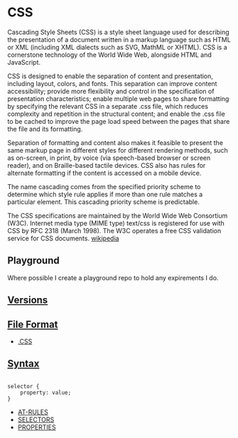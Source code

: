 # CSS

Cascading Style Sheets (CSS) is a style sheet language used for describing the presentation of a document written in a markup language such as HTML or XML (including XML dialects such as SVG, MathML or XHTML). CSS is a cornerstone technology of the World Wide Web, alongside HTML and JavaScript.

CSS is designed to enable the separation of content and presentation, including layout, colors, and fonts. This separation can improve content accessibility; provide more flexibility and control in the specification of presentation characteristics; enable multiple web pages to share formatting by specifying the relevant CSS in a separate .css file, which reduces complexity and repetition in the structural content; and enable the .css file to be cached to improve the page load speed between the pages that share the file and its formatting.

Separation of formatting and content also makes it feasible to present the same markup page in different styles for different rendering methods, such as on-screen, in print, by voice (via speech-based browser or screen reader), and on Braille-based tactile devices. CSS also has rules for alternate formatting if the content is accessed on a mobile device.

The name cascading comes from the specified priority scheme to determine which style rule applies if more than one rule matches a particular element. This cascading priority scheme is predictable.

The CSS specifications are maintained by the World Wide Web Consortium (W3C). Internet media type (MIME type) text/css is registered for use with CSS by RFC 2318 (March 1998). The W3C operates a free CSS validation service for CSS documents. [wikipedia](https://en.wikipedia.org/wiki/CSS)

## Playground

Where possible I create a playground repo to hold any expirements I do.

<!-- ## How to get started -->

## [Versions](../../../../../KEYWORDS/Versions.md)

<!-- - [CSS1]() -->
<!-- - [CSS2]() -->
<!-- - [CSS3]() -->

<!-- ## Preprocessors -->
<!-- - [SASS]()  -->

<!-- # SASS -->

<!-- - [Sass Lang](https://sass-lang.com/) -->

<!-- - [LESS]() -->

<!-- # LESS -->

<!-- - [Less CSS](https://lesscss.org/) -->

<!-- ## Frameworks -->

<!-- - [TAILWIND]()  -->

<!-- # TAILWIND -->

<!-- - [Tailwind CSS](https://tailwindcss.com/) -->

<!-- - [BULMA]() -->

<!-- # BULMA -->

<!-- - [Bulma CSS Framework](https://bulma.io/) -->

## [File Format](../../../../../KEYWORDS/File-Format.md)

- [.CSS](../../../../../LEVEL-6/SCIENCE/COMPUTER-SCIENCE/PROGRAMMING/PROGRAMMING-LANGUAGES/CSS/CSS.md)

## [Syntax](../../../../../KEYWORDS/Syntax.md)

```

selector {
    property: value;
} 

```

- [AT-RULES](../../../../../LEVEL-6/SCIENCE/COMPUTER-SCIENCE/PROGRAMMING/PROGRAMMING-LANGUAGES/CSS/AT-RULES.md)
- [SELECTORS](../../../../../LEVEL-6/SCIENCE/COMPUTER-SCIENCE/PROGRAMMING/PROGRAMMING-LANGUAGES/CSS/SELECTORS.md)
- [PROPERTIES](../../../../../LEVEL-6/SCIENCE/COMPUTER-SCIENCE/PROGRAMMING/PROGRAMMING-LANGUAGES/CSS/PROPERTIES.md)

<!-- ## Resources -->
<!-- https://www.w3schools.com/css/ -->
<!-- https://www.codecademy.com/learn/learn-css -->
<!-- https://developer.mozilla.org/en-US/docs/Web/CSS -->
<!-- https://code.visualstudio.com/docs/languages/css -->